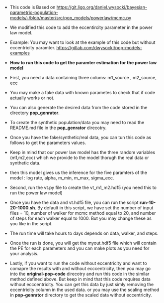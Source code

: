 
* This code is Based on https://git.ligo.org/daniel.wysocki/bayesian-parametric-population-models/-/blob/master/src/pop_models/powerlaw/mcmc.py
* We modified this code to add the eccentircity parameter in the power law model.
* Example: You may want to look at the example of this code but without eccentricity paramter. https://gitlab.com/dwysocki/pop-models-examples

* **How to run this code to get the paramter estimation for the power law model**

* First, you need a data containing three colums: m1_source , m2_source, ecc
* You may make a fake data with known parametes to check that if code actually works or not.
* You can also generate the desired data from the code stored in the directory **pop_genrator**.
* To create the synthetic population/data you may need to read the README.md file in the **pop_genrator** direcotry.
* Once you have the fake/synthetic/real data, you can tun this code as follows to get the parameters values.
* Keep in mind that our power law model has the three random variables (m1,m2,ecc) which we provide to the model thorugh the real data or synthetic data.
* then this model gives us the inference for the five paramters of the model : log rate, alpha, m_min, m_max, sigma_ecc.
* Second, run the vt.py file to create the vt_m1_m2.hdf5 (you need this to run the power law model)
* Once you have the data and vt.hdf5 file, you can run the script **run-10-20-1000.sh**. By default in this script, we have set the number of input files = 10, number of walker for mcmc method equal to 20, and number of steps for each walker equal to 1000. But you may change these as you like in the script.
* The run time will take hours to days depends on data, walker, and steps.
* Once the run is done, you will get the myout.hdf5 file which will contain the PE for each parameters and you can make plots as you need for your analysis.


* Lastly, if you want to run the code without eccentricity and want to comapre the results with and without ecccentricity, then you may go into the **original-pop-code** direcotry and run this code in the similar method defined above. But keep in mind that this code requires data without ecccentricity. You can get this data by just simly removing the eccentricity column in the used data. or you may use the scaling method in **pop-genrator** directory to get the scaled data without eccentricity.
